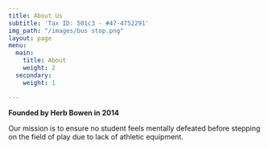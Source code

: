 ```yaml
---
title: About Us
subtitle: 'Tax ID: 501c3 - #47-4752291'
img_path: "/images/bus stop.png"
layout: page
menu:
  main:
    title: About
    weight: 2
  secondary:
    weight: 1

---
```

**Founded by Herb Bowen in 2014** 

Our mission is to ensure no student feels mentally defeated before stepping on the field of play due to lack of athletic equipment.